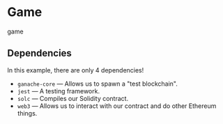 # Game
  
game
  
## Dependencies

In this example, there are only 4 dependencies!

- `ganache-core` — Allows us to spawn a "test blockchain".
- `jest` — A testing framework.
- `solc` — Compiles our Solidity contract.
- `web3` — Allows us to interact with our contract and do other Ethereum things.

